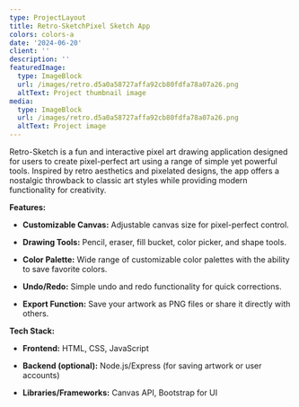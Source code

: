 ```yaml
---
type: ProjectLayout
title: Retro-SketchPixel Sketch App
colors: colors-a
date: '2024-06-20'
client: ''
description: ''
featuredImage:
  type: ImageBlock
  url: /images/retro.d5a0a58727affa92cb80fdfa78a07a26.png
  altText: Project thumbnail image
media:
  type: ImageBlock
  url: /images/retro.d5a0a58727affa92cb80fdfa78a07a26.png
  altText: Project image
---
```

Retro-Sketch is a fun and interactive pixel art drawing application designed for users to create pixel-perfect art using a range of simple yet powerful tools. Inspired by retro aesthetics and pixelated designs, the app offers a nostalgic throwback to classic art styles while providing modern functionality for creativity.

**Features:**

*   **Customizable Canvas:** Adjustable canvas size for pixel-perfect control.

*   **Drawing Tools:** Pencil, eraser, fill bucket, color picker, and shape tools.

*   **Color Palette:** Wide range of customizable color palettes with the ability to save favorite colors.

*   **Undo/Redo:** Simple undo and redo functionality for quick corrections.

*   **Export Function:** Save your artwork as PNG files or share it directly with others.

**Tech Stack:**

*   **Frontend:** HTML, CSS, JavaScript

*   **Backend (optional):** Node.js/Express (for saving artwork or user accounts)

*   **Libraries/Frameworks:** Canvas API, Bootstrap for UI



